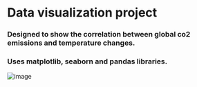 # Data visualization project
### Designed to show the correlation between global co2 emissions and temperature changes.
### Uses matplotlib, seaborn and pandas libraries.

![image](https://github.com/user-attachments/assets/72dc98ee-e3bc-4548-bf4d-3591cb00a32a)
